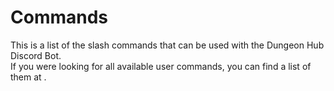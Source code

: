 # Commands

This is a list of the slash commands that can be used with the Dungeon Hub Discord Bot. \
If you were looking for all available user commands, you can find a list of them at [](User-Commands.md).
